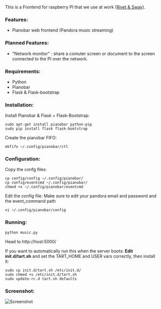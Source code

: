This is a Frontend for raspberry PI that we use at work ([Rivet & Sway](http://www.rivetandsway.com)).

### Features:
  - Pianobar web frontend (Pandora music streaming)

### Planned Features:
  - "Network monitor" : share a comuter screen or document to the screen connected to the PI over the network.

### Requirements:
  - Python
  - Pianobar
  - Flask & Flask-bootstrap

### Installation:
  Install Pianobar & Flask + Flask-Bootstrap:

    sudo apt-get install pianobar python-pip
    sudo pip install flask flask-bootstrap

  Create the pianobar FIFO:

    mkfifo ~/.config/pianobar/ctl

### Configuration:
  Copy the confg files:

    cp config/config ~/.config/pianobar/
    cp config/eventcmd ~/.config/pianobar/
    chmod +x ~/.config/pianobar/eventcmd

  Edit the config file:
  Make sure to edit your pandora email and password and the event_command path

    vi ~/.config/pianobar/config

### Running:

    python music.py

  Head to http://host:5000/

  If you want to automatically run this when the server boots:
  **Edit init.d/tart.sh** and set the TART_HOME and USER vars correctly, then install it:

    sudo cp init.d/tart.sh /etc/init.d/
    sudo chmod +x /etc/init.d/tart.sh
    sudo update-rc.d tart.sh defaults

### Screenshot:

![Screenshot](https://raw.github.com/tcolar/raspberrytart/master/screenshot.png)


